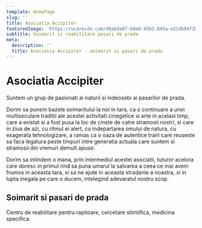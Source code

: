 ```yaml
---
template: HomePage
slug: ''
title: Asociatia Accipiter
featuredImage: 'https://ucarecdn.com/40ab9a07-b9e8-45b2-845a-e21db04f35bc/'
subtitle: Soimarit si reabilitare pasari de prada
meta:
  description: ''
  title: Asociatia Accipiter - soimarit si pasari de prada
---
```

# Asociatia Accipiter
   Suntem un grup de pasionati ai naturii si indeosebi ai pasarilor de prada.

   Dorim sa punem bazele soimaritului la noi in tara, ca o continuare a unei multiseculare traditii ale acestei activitati cinegetice si arte in acelasi timp, care a existat si a fost pusa la loc de cinste de catre stramosii nostri, si care in ziua de azi, cu ritmul ei alert, cu indepartarea omului de natura, cu exagerata tehnologizare, a ramas ca o oaza de autentice trairi care reuseste sa faca legatura peste timpuri intre generatia actuala care suntem si stramosii din vremuri demult apuse.

   Dorim sa intindem o mana, prin intermediul acestei asociatii, tuturor acelora care doresc in primul rind sa puna umarul la salvarea a ceea ce mai avem frumos in aceasta tara, si sa ne ajute in aceasta stradanie a noastra, si in lupta inegala pe care o ducem, intelegind adevaratul nostru scop.

## Soimarit si pasari de prada
Centru de reabilitare pentru rapitoare, cercetare stiintifica, medicina specifica.
